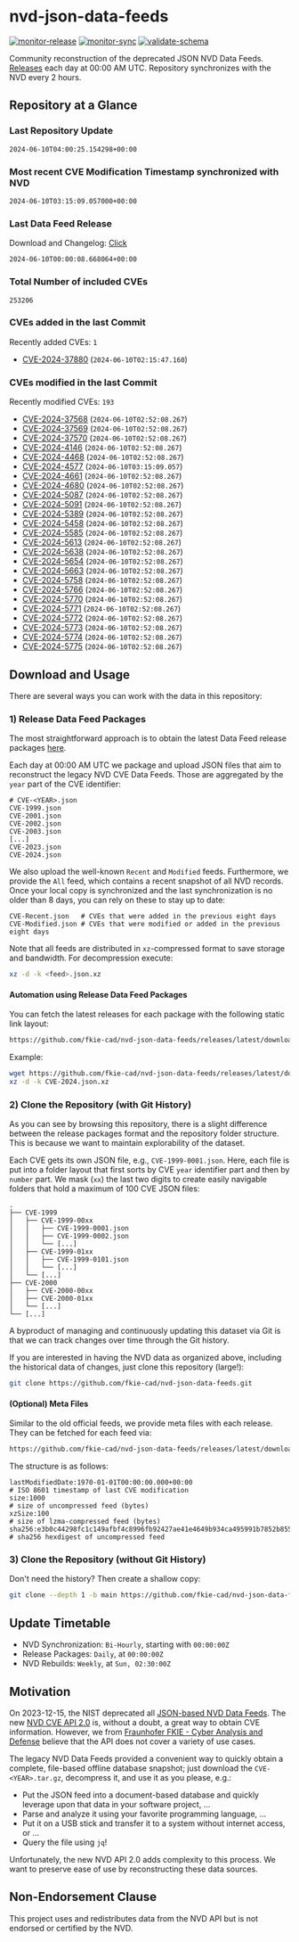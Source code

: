 # nvd-json-data-feeds

[![monitor-release](https://github.com/fkie-cad/nvd-json-data-feeds/actions/workflows/monitor_release.yml/badge.svg)](https://github.com/fkie-cad/nvd-json-data-feeds/actions/workflows/monitor_release.yml)
[![monitor-sync](https://github.com/fkie-cad/nvd-json-data-feeds/actions/workflows/monitor_sync.yml/badge.svg)](https://github.com/fkie-cad/nvd-json-data-feeds/actions/workflows/monitor_sync.yml)
[![validate-schema](https://github.com/fkie-cad/nvd-json-data-feeds/actions/workflows/validate_schema.yml/badge.svg)](https://github.com/fkie-cad/nvd-json-data-feeds/actions/workflows/validate_schema.yml)

Community reconstruction of the deprecated JSON NVD Data Feeds.
[Releases](https://github.com/fkie-cad/nvd-json-data-feeds/releases/latest) each day at 00:00 AM UTC.
Repository synchronizes with the NVD every 2 hours.

## Repository at a Glance

### Last Repository Update

```plain
2024-06-10T04:00:25.154298+00:00
```

### Most recent CVE Modification Timestamp synchronized with NVD

```plain
2024-06-10T03:15:09.057000+00:00
```

### Last Data Feed Release

Download and Changelog: [Click](https://github.com/fkie-cad/nvd-json-data-feeds/releases/latest)

```plain
2024-06-10T00:00:08.668064+00:00
```

### Total Number of included CVEs

```plain
253206
```

### CVEs added in the last Commit

Recently added CVEs: `1`

- [CVE-2024-37880](CVE-2024/CVE-2024-378xx/CVE-2024-37880.json) (`2024-06-10T02:15:47.160`)


### CVEs modified in the last Commit

Recently modified CVEs: `193`

- [CVE-2024-37568](CVE-2024/CVE-2024-375xx/CVE-2024-37568.json) (`2024-06-10T02:52:08.267`)
- [CVE-2024-37569](CVE-2024/CVE-2024-375xx/CVE-2024-37569.json) (`2024-06-10T02:52:08.267`)
- [CVE-2024-37570](CVE-2024/CVE-2024-375xx/CVE-2024-37570.json) (`2024-06-10T02:52:08.267`)
- [CVE-2024-4146](CVE-2024/CVE-2024-41xx/CVE-2024-4146.json) (`2024-06-10T02:52:08.267`)
- [CVE-2024-4468](CVE-2024/CVE-2024-44xx/CVE-2024-4468.json) (`2024-06-10T02:52:08.267`)
- [CVE-2024-4577](CVE-2024/CVE-2024-45xx/CVE-2024-4577.json) (`2024-06-10T03:15:09.057`)
- [CVE-2024-4661](CVE-2024/CVE-2024-46xx/CVE-2024-4661.json) (`2024-06-10T02:52:08.267`)
- [CVE-2024-4680](CVE-2024/CVE-2024-46xx/CVE-2024-4680.json) (`2024-06-10T02:52:08.267`)
- [CVE-2024-5087](CVE-2024/CVE-2024-50xx/CVE-2024-5087.json) (`2024-06-10T02:52:08.267`)
- [CVE-2024-5091](CVE-2024/CVE-2024-50xx/CVE-2024-5091.json) (`2024-06-10T02:52:08.267`)
- [CVE-2024-5389](CVE-2024/CVE-2024-53xx/CVE-2024-5389.json) (`2024-06-10T02:52:08.267`)
- [CVE-2024-5458](CVE-2024/CVE-2024-54xx/CVE-2024-5458.json) (`2024-06-10T02:52:08.267`)
- [CVE-2024-5585](CVE-2024/CVE-2024-55xx/CVE-2024-5585.json) (`2024-06-10T02:52:08.267`)
- [CVE-2024-5613](CVE-2024/CVE-2024-56xx/CVE-2024-5613.json) (`2024-06-10T02:52:08.267`)
- [CVE-2024-5638](CVE-2024/CVE-2024-56xx/CVE-2024-5638.json) (`2024-06-10T02:52:08.267`)
- [CVE-2024-5654](CVE-2024/CVE-2024-56xx/CVE-2024-5654.json) (`2024-06-10T02:52:08.267`)
- [CVE-2024-5663](CVE-2024/CVE-2024-56xx/CVE-2024-5663.json) (`2024-06-10T02:52:08.267`)
- [CVE-2024-5758](CVE-2024/CVE-2024-57xx/CVE-2024-5758.json) (`2024-06-10T02:52:08.267`)
- [CVE-2024-5766](CVE-2024/CVE-2024-57xx/CVE-2024-5766.json) (`2024-06-10T02:52:08.267`)
- [CVE-2024-5770](CVE-2024/CVE-2024-57xx/CVE-2024-5770.json) (`2024-06-10T02:52:08.267`)
- [CVE-2024-5771](CVE-2024/CVE-2024-57xx/CVE-2024-5771.json) (`2024-06-10T02:52:08.267`)
- [CVE-2024-5772](CVE-2024/CVE-2024-57xx/CVE-2024-5772.json) (`2024-06-10T02:52:08.267`)
- [CVE-2024-5773](CVE-2024/CVE-2024-57xx/CVE-2024-5773.json) (`2024-06-10T02:52:08.267`)
- [CVE-2024-5774](CVE-2024/CVE-2024-57xx/CVE-2024-5774.json) (`2024-06-10T02:52:08.267`)
- [CVE-2024-5775](CVE-2024/CVE-2024-57xx/CVE-2024-5775.json) (`2024-06-10T02:52:08.267`)


## Download and Usage

There are several ways you can work with the data in this repository:

### 1) Release Data Feed Packages

The most straightforward approach is to obtain the latest Data Feed release packages [here](https://github.com/fkie-cad/nvd-json-data-feeds/releases/latest).

Each day at 00:00 AM UTC we package and upload JSON files that aim to reconstruct the legacy NVD CVE Data Feeds.
Those are aggregated by the `year` part of the CVE identifier:

```
# CVE-<YEAR>.json
CVE-1999.json
CVE-2001.json
CVE-2002.json
CVE-2003.json
[...]
CVE-2023.json
CVE-2024.json
```

We also upload the well-known `Recent` and `Modified` feeds.
Furthermore, we provide the `All` feed, which contains a recent snapshot of all NVD records.
Once your local copy is synchronized and the last synchronization is no older than 8 days, you can rely on these to stay up to date:

```plain
CVE-Recent.json   # CVEs that were added in the previous eight days
CVE-Modified.json # CVEs that were modified or added in the previous eight days
```

Note that all feeds are distributed in `xz`-compressed format to save storage and bandwidth.
For decompression execute:

```sh
xz -d -k <feed>.json.xz
```

#### Automation using Release Data Feed Packages

You can fetch the latest releases for each package with the following static link layout:

```sh
https://github.com/fkie-cad/nvd-json-data-feeds/releases/latest/download/CVE-<YEAR>.json.xz
```

Example:

```sh
wget https://github.com/fkie-cad/nvd-json-data-feeds/releases/latest/download/CVE-2024.json.xz
xz -d -k CVE-2024.json.xz
```

### 2) Clone the Repository (with Git History)

As you can see by browsing this repository, there is a slight difference between the release packages format and the repository folder structure.
This is because we want to maintain explorability of the dataset.

Each CVE gets its own JSON file, e.g., `CVE-1999-0001.json`.
Here, each file is put into a folder layout that first sorts by CVE `year` identifier part and then by `number` part.
We mask (`xx`) the last two digits to create easily navigable folders that hold a maximum of 100 CVE JSON files:

```plain
.
├── CVE-1999
│   ├── CVE-1999-00xx
│   │   ├── CVE-1999-0001.json
│   │   ├── CVE-1999-0002.json
│   │   └── [...]
│   ├── CVE-1999-01xx
│   │   ├── CVE-1999-0101.json
│   │   └── [...]
│   └── [...]
├── CVE-2000
│   ├── CVE-2000-00xx
│   ├── CVE-2000-01xx
│   └── [...]
└── [...]
```

A byproduct of managing and continuously updating this dataset via Git is that we can track changes over time through the Git history.

If you are interested in having the NVD data as organized above, including the historical data of changes, just clone this repository (large!):

```sh
git clone https://github.com/fkie-cad/nvd-json-data-feeds.git
```

#### (Optional) Meta Files

Similar to the old official feeds, we provide meta files with each release. They can be fetched for each feed via:

```sh
https://github.com/fkie-cad/nvd-json-data-feeds/releases/latest/download/CVE-<YEAR>.meta
```

The structure is as follows:

```plain
lastModifiedDate:1970-01-01T00:00:00.000+00:00                          # ISO 8601 timestamp of last CVE modification
size:1000                                                               # size of uncompressed feed (bytes)
xzSize:100                                                              # size of lzma-compressed feed (bytes)
sha256:e3b0c44298fc1c149afbf4c8996fb92427ae41e4649b934ca495991b7852b855 # sha256 hexdigest of uncompressed feed
```

### 3) Clone the Repository (without Git History)

Don't need the history? Then create a shallow copy:

```sh
git clone --depth 1 -b main https://github.com/fkie-cad/nvd-json-data-feeds.git
```


## Update Timetable

* NVD Synchronization: `Bi-Hourly`, starting with `00:00:00Z`
* Release Packages: `Daily`, at `00:00:00Z`
* NVD Rebuilds: `Weekly`, at `Sun, 02:30:00Z`


## Motivation

On 2023-12-15, the NIST deprecated all [JSON-based NVD Data Feeds](https://nvd.nist.gov/vuln/data-feeds#divRetirementBanner-1).
The new [NVD CVE API 2.0](https://nvd.nist.gov/developers/vulnerabilities) is, without a doubt, a great way to obtain CVE information.
However, we from [Fraunhofer FKIE - Cyber Analysis and Defense](https://www.fkie.fraunhofer.de/en/departments/cad.html) believe that the API does not cover a variety of use cases.

The legacy NVD Data Feeds provided a convenient way to quickly obtain a complete, file-based offline database snapshot; just download the `CVE-<YEAR>.tar.gz`, decompress it, and use it as you please, e.g.:

- Put the JSON feed into a document-based database and quickly leverage upon that data in your software project, ...
- Parse and analyze it using your favorite programming language, ...
- Put it on a USB stick and transfer it to a system without internet access, or ...
- Query the file using `jq`!

Unfortunately, the new NVD API 2.0 adds complexity to this process.
We want to preserve ease of use by reconstructing these data sources.

## Non-Endorsement Clause

This project uses and redistributes data from the NVD API but is not endorsed or certified by the NVD.